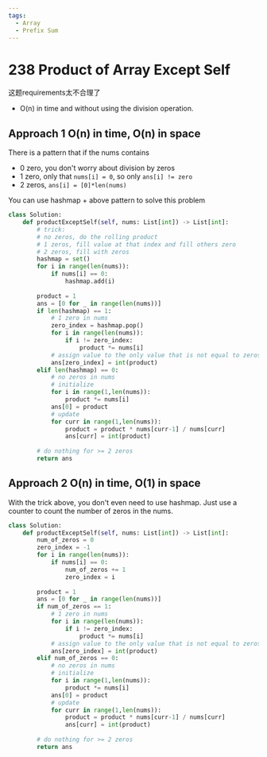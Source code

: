 ```yaml
---
tags:
  - Array
  - Prefix Sum
---
```

# 238 Product of Array Except Self

这题requirements太不合理了

- O(n) in time and without using the division operation.


## Approach 1 O(n) in time, O(n) in space

There is a pattern that if the nums contains

- 0 zero, you don't worry about division by zeros
- 1 zero, only that `nums[i] = 0`, so only `ans[i] != zero`
- 2 zeros, `ans[i] = [0]*len(nums)`

You can use hashmap + above pattern to solve this problem

```python
class Solution:
    def productExceptSelf(self, nums: List[int]) -> List[int]:
        # trick: 
        # no zeros, do the rolling product
        # 1 zeros, fill value at that index and fill others zero
        # 2 zeros, fill with zeros
        hashmap = set()
        for i in range(len(nums)):
            if nums[i] == 0:
                hashmap.add(i)
        
        product = 1
        ans = [0 for _ in range(len(nums))]
        if len(hashmap) == 1:
            # 1 zero in nums
            zero_index = hashmap.pop()
            for i in range(len(nums)):
                if i != zero_index:
                    product *= nums[i]
            # assign value to the only value that is not equal to zeros
            ans[zero_index] = int(product)
        elif len(hashmap) == 0:
            # no zeros in nums            
            # initialize
            for i in range(1,len(nums)):
                product *= nums[i]
            ans[0] = product
            # update
            for curr in range(1,len(nums)):
                product = product * nums[curr-1] / nums[curr]
                ans[curr] = int(product)
        
        # do nothing for >= 2 zeros
        return ans
```

## Approach 2 O(n) in time, O(1) in space

With the trick above, you don't even need to use hashmap. Just use a counter to count the number of zeros in the nums. 

```python
class Solution:
    def productExceptSelf(self, nums: List[int]) -> List[int]:
        num_of_zeros = 0
        zero_index = -1
        for i in range(len(nums)):
            if nums[i] == 0:
                num_of_zeros += 1
                zero_index = i
        
        product = 1
        ans = [0 for _ in range(len(nums))]
        if num_of_zeros == 1:
            # 1 zero in nums
            for i in range(len(nums)):
                if i != zero_index:
                    product *= nums[i]
            # assign value to the only value that is not equal to zeros
            ans[zero_index] = int(product)
        elif num_of_zeros == 0:
            # no zeros in nums            
            # initialize
            for i in range(1,len(nums)):
                product *= nums[i]
            ans[0] = product
            # update
            for curr in range(1,len(nums)):
                product = product * nums[curr-1] / nums[curr]
                ans[curr] = int(product)
        
        # do nothing for >= 2 zeros
        return ans
```